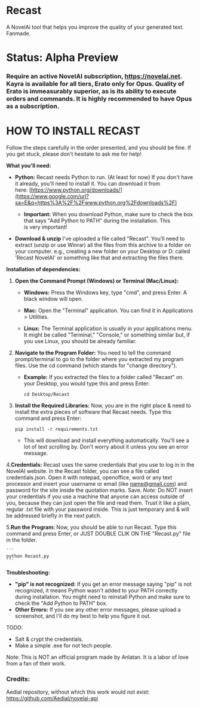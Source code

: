 # Recast
A NovelAi tool that helps you improve the quality of your generated text. Fanmade. 

# Status: Alpha Preview

### Require an active NovelAI subscription, https://novelai.net. Kayra is available for all tiers, Erato only for Opus. Quality of Erato is immeasurably superior, as is its ability to execute orders and commands. It is highly recommended to have Opus as a subscription.

# HOW TO INSTALL RECAST
Follow the steps carefully in the order presented, and you should be fine. If you get stuck, please don't hesitate to ask me for help! 

**What you'll need:**
- **Python:** Recast needs Python to run. (At least for now) If you don't have it already, you'll need to install it. You can download it from here: [https://www.python.org/downloads/](https://www.google.com/url?sa=E&q=https%3A%2F%2Fwww.python.org%2Fdownloads%2F)
    
    - **Important:** When you download Python, make sure to check the box that says "Add Python to PATH" during the installation. This is very important!
       
- **Download & unzip** I've uploaded a file called "Recast". You'll need to extract (unzip or use Winrar) all the files from this archive to a folder on your computer. e.g., creating a new folder on your Desktop or D: called 'Recast NovelAI' or something like that and extracting the files there.    

**Installation of dependencies:**
1. **Open the Command Prompt (Windows) or Terminal (Mac/Linux):**
    - **Windows:** Press the Windows key, type "cmd", and press Enter. A black window will open.
   
    - **Mac:** Open the "Terminal" application. You can find it in Applications > Utilities.

    - **Linux:** The Terminal application is usually in your applications menu. It might be called "Terminal," "Console," or something similar but, if you use Linux, you should be already familiar.

2. **Navigate to the Program Folder:** You need to tell the command prompt/terminal to go to the folder where you extracted my program files. Use the cd command (which stands for "change directory").
    
    - **Example:** If you extracted the files to a folder called "Recast" on your Desktop, you would type this and press Enter:
        
        ```
        cd Desktop/Recast
        ```        
3. **Install the Required Libraries:** Now, you are in the right place & need to install the extra pieces of software that Recast needs. Type this command and press Enter:
 
    ```
    pip install -r requirements.txt
    ```

    - This will download and install everything automatically. You'll see a lot of text scrolling by. Don't worry about it unless you see an error message.

4.**Credentials:** Recast uses the same credentials that you use to log in in the NovelAI website. In the Recast folder, you can see a file called credentials.json. Open it with notepad, openoffice, word or any text processor and insert your username or email (like name@gmail.com) and password for the site inside the quotation marks. 
    Save. *Note:* Do NOT insert your credentials if you use a machine that anyone can access outside of you, because they can just open the file and read them. Trust it like a plain, regular .txt file with your password inside. This is just temporary and & will be addressed briefly in the next patch.

5.**Run the Program:** Now, you should be able to run Recast. Type this command and press Enter, or JUST DOUBLE CLIK ON THE "Recast.py" file in the folder.

    ```
    python Recast.py
    ```


**Troubleshooting:**
- **"pip" is not recognized:** If you get an error message saying "pip" is not recognized, it means Python wasn't added to your PATH correctly during installation. You might need to reinstall Python and make sure to check the "Add Python to PATH" box.
- **Other Errors:** If you see any other error messages, please upload a screenshot, and I'll do my best to help you figure it out.

TODO:
- Salt & crypt the credentials.
- Make a simple .exe for not tech people.

Note: This is NOT an official program made by Anlatan. It is a labor of love from a fan of their work. 

### Credits:
Aedial repository, without which this work would not exist:
https://github.com/Aedial/novelai-api

